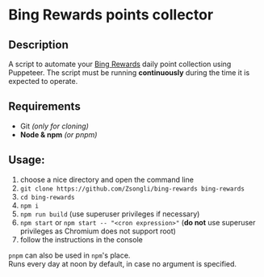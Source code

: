 # Bing Rewards points collector
## Description
A script to automate your [Bing Rewards](https://rewards.bing.com/) daily point collection using Puppeteer.
The script must be running **continuously** during the time it is expected to operate.

## Requirements
 - Git *(only for cloning)*
 - **Node & npm** *(or pnpm)*

## Usage:
 1. choose a nice directory and open the command line
 2. `git clone https://github.com/Zsongli/bing-rewards bing-rewards`
 3. `cd bing-rewards`
 4. `npm i`
 5. `npm run build` (use superuser privileges if necessary)
 6. `npm start` or `npm start -- "<cron expression>"` (**do not** use superuser privileges as Chromium does not support root)
 7. follow the instructions in the console

`pnpm` can also be used in `npm`'s place.  
Runs every day at noon by default, in case no argument is specified.
